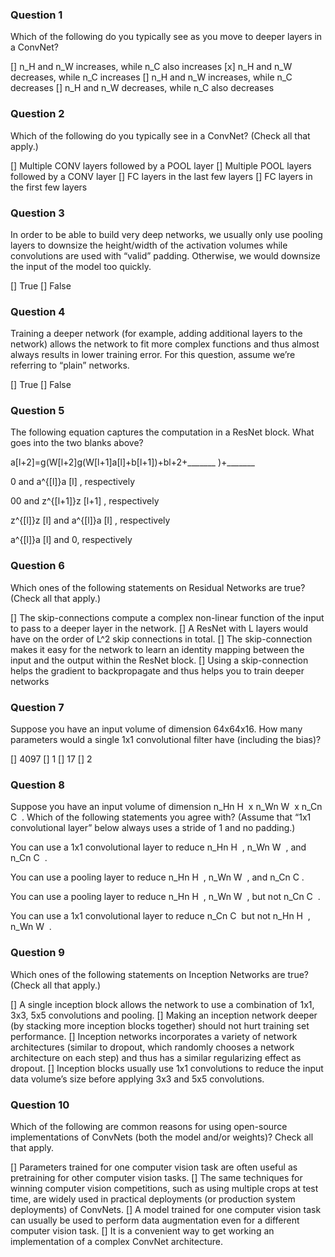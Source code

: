 ### Question 1
Which of the following do you typically see as you move to deeper layers in a ConvNet?

  [] n_H and n_W increases, while n_C also increases
  [x] n_H and n_W decreases, while n_C increases
  [] n_H and n_W increases, while n_C decreases
  [] n_H and n_W decreases, while n_C also decreases

### Question 2
Which of the following do you typically see in a ConvNet? (Check all that apply.)

  [] Multiple CONV layers followed by a POOL layer
  [] Multiple POOL layers followed by a CONV layer
  [] FC layers in the last few layers
  [] FC layers in the first few layers

### Question 3
In order to be able to build very deep networks, we usually only use pooling layers to downsize the height/width of the activation volumes while convolutions are used with “valid” padding. Otherwise, we would downsize the input of the model too quickly.

  [] True
  [] False

### Question 4
Training a deeper network (for example, adding additional layers to the network) allows the network to fit more complex functions and thus almost always results in lower training error. For this question, assume we’re referring to “plain” networks.

  [] True
  [] False

### Question 5
The following equation captures the computation in a ResNet block. What goes into the two blanks above?

a[l+2]=g(W[l+2]g(W[l+1]a[l]+b[l+1])+bl+2+_______ )+_______

0 and a^{[l]}a 
[l]
 , respectively


00 and z^{[l+1]}z 
[l+1]
 , respectively


z^{[l]}z 
[l]
  and a^{[l]}a 
[l]
 , respectively


a^{[l]}a 
[l]
  and 0, respectively

### Question 6
Which ones of the following statements on Residual Networks are true? (Check all that apply.)

  [] The skip-connections compute a complex non-linear function of the input to pass to a deeper layer in the network.
  [] A ResNet with L layers would have on the order of L^2 skip connections in total.
  [] The skip-connection makes it easy for the network to learn an identity mapping between the input and the output within the ResNet block.
  [] Using a skip-connection helps the gradient to backpropagate and thus helps you to train deeper networks

### Question 7
Suppose you have an input volume of dimension 64x64x16. How many parameters would a single 1x1 convolutional filter have (including the bias)?

  [] 4097
  [] 1
  [] 17
  [] 2

### Question 8
Suppose you have an input volume of dimension n_Hn 
H
​	  x n_Wn 
W
​	  x n_Cn 
C
​	 . Which of the following statements you agree with? (Assume that “1x1 convolutional layer” below always uses a stride of 1 and no padding.)


You can use a 1x1 convolutional layer to reduce n_Hn 
H
​	 , n_Wn 
W
​	 , and n_Cn 
C
​	 .


You can use a pooling layer to reduce n_Hn 
H
​	 , n_Wn 
W
​	 , and n_Cn 
C
​	 .


You can use a pooling layer to reduce n_Hn 
H
​	 , n_Wn 
W
​	 , but not n_Cn 
C
​	 .


You can use a 1x1 convolutional layer to reduce n_Cn 
C
​	  but not n_Hn 
H
​	 , n_Wn 
W
​	 .

### Question 9
Which ones of the following statements on Inception Networks are true? (Check all that apply.)

  [] A single inception block allows the network to use a combination of 1x1, 3x3, 5x5 convolutions and pooling.
  [] Making an inception network deeper (by stacking more inception blocks together) should not hurt training set performance.
  [] Inception networks incorporates a variety of network architectures (similar to dropout, which randomly chooses a network architecture on each step) and thus has a similar regularizing effect as dropout.
  [] Inception blocks usually use 1x1 convolutions to reduce the input data volume’s size before applying 3x3 and 5x5 convolutions.

### Question 10
Which of the following are common reasons for using open-source implementations of ConvNets (both the model and/or weights)? Check all that apply.

  [] Parameters trained for one computer vision task are often useful as pretraining for other computer vision tasks.
  [] The same techniques for winning computer vision competitions, such as using multiple crops at test time, are widely used in practical deployments (or production system deployments) of ConvNets.
  [] A model trained for one computer vision task can usually be used to perform data augmentation even for a different computer vision task.
  [] It is a convenient way to get working an implementation of a complex ConvNet architecture.
